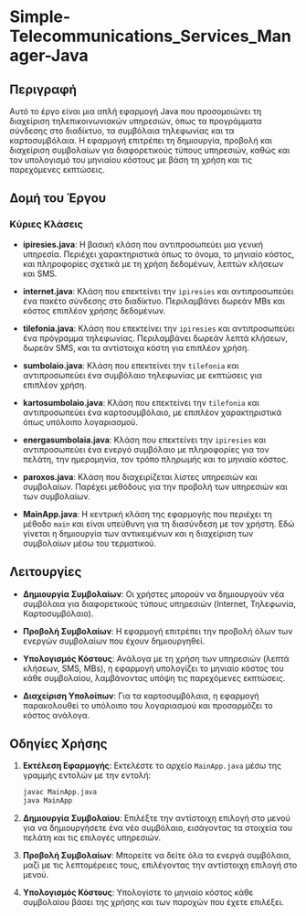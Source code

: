 # Simple-Telecommunications_Services_Manager-Java

## Περιγραφή

Αυτό το έργο είναι μια απλή εφαρμογή Java που προσομοιώνει τη διαχείριση τηλεπικοινωνιακών υπηρεσιών, όπως τα προγράμματα σύνδεσης στο διαδίκτυο, τα συμβόλαια τηλεφωνίας και τα καρτοσυμβόλαια. Η εφαρμογή επιτρέπει τη δημιουργία, προβολή και διαχείριση συμβολαίων για διαφορετικούς τύπους υπηρεσιών, καθώς και τον υπολογισμό του μηνιαίου κόστους με βάση τη χρήση και τις παρεχόμενες εκπτώσεις.

## Δομή του Έργου

### Κύριες Κλάσεις

- **ipiresies.java**: Η βασική κλάση που αντιπροσωπεύει μια γενική υπηρεσία. Περιέχει χαρακτηριστικά όπως το όνομα, το μηνιαίο κόστος, και πληροφορίες σχετικά με τη χρήση δεδομένων, λεπτών κλήσεων και SMS.

- **internet.java**: Κλάση που επεκτείνει την `ipiresies` και αντιπροσωπεύει ένα πακέτο σύνδεσης στο διαδίκτυο. Περιλαμβάνει δωρεάν MBs και κόστος επιπλέον χρήσης δεδομένων.

- **tilefonia.java**: Κλάση που επεκτείνει την `ipiresies` και αντιπροσωπεύει ένα πρόγραμμα τηλεφωνίας. Περιλαμβάνει δωρεάν λεπτά κλήσεων, δωρεάν SMS, και τα αντίστοιχα κόστη για επιπλέον χρήση.

- **sumbolaio.java**: Κλάση που επεκτείνει την `tilefonia` και αντιπροσωπεύει ένα συμβόλαιο τηλεφωνίας με εκπτώσεις για επιπλέον χρήση.

- **kartosumbolaio.java**: Κλάση που επεκτείνει την `tilefonia` και αντιπροσωπεύει ένα καρτοσυμβόλαιο, με επιπλέον χαρακτηριστικά όπως υπόλοιπο λογαριασμού.

- **energasumbolaia.java**: Κλάση που επεκτείνει την `ipiresies` και αντιπροσωπεύει ένα ενεργό συμβόλαιο με πληροφορίες για τον πελάτη, την ημερομηνία, τον τρόπο πληρωμής και το μηνιαίο κόστος.

- **paroxos.java**: Κλάση που διαχειρίζεται λίστες υπηρεσιών και συμβολαίων. Παρέχει μεθόδους για την προβολή των υπηρεσιών και των συμβολαίων.

- **MainApp.java**: Η κεντρική κλάση της εφαρμογής που περιέχει τη μέθοδο `main` και είναι υπεύθυνη για τη διασύνδεση με τον χρήστη. Εδώ γίνεται η δημιουργία των αντικειμένων και η διαχείριση των συμβολαίων μέσω του τερματικού.

## Λειτουργίες

- **Δημιουργία Συμβολαίων**: Οι χρήστες μπορούν να δημιουργούν νέα συμβόλαια για διαφορετικούς τύπους υπηρεσιών (Internet, Τηλεφωνία, Καρτοσυμβόλαιο).

- **Προβολή Συμβολαίων**: Η εφαρμογή επιτρέπει την προβολή όλων των ενεργών συμβολαίων που έχουν δημιουργηθεί.

- **Υπολογισμός Κόστους**: Ανάλογα με τη χρήση των υπηρεσιών (λεπτά κλήσεων, SMS, MBs), η εφαρμογή υπολογίζει το μηνιαίο κόστος του κάθε συμβολαίου, λαμβάνοντας υπόψη τις παρεχόμενες εκπτώσεις.

- **Διαχείριση Υπολοίπων**: Για τα καρτοσυμβόλαια, η εφαρμογή παρακολουθεί το υπόλοιπο του λογαριασμού και προσαρμόζει το κόστος ανάλογα.

## Οδηγίες Χρήσης

1. **Εκτέλεση Εφαρμογής**: Εκτελέστε το αρχείο `MainApp.java` μέσω της γραμμής εντολών με την εντολή:
   ```bash
   javac MainApp.java
   java MainApp
2. **Δημιουργία Συμβολαίου**: Επιλέξτε την αντίστοιχη επιλογή στο μενού για να δημιουργήσετε ένα νέο συμβόλαιο, εισάγοντας τα στοιχεία του πελάτη και τις επιλογές υπηρεσιών.

3. **Προβολή Συμβολαίων**: Μπορείτε να δείτε όλα τα ενεργά συμβόλαια, μαζί με τις λεπτομέρειες τους, επιλέγοντας την αντίστοιχη επιλογή στο μενού.

4. **Υπολογισμός Κόστους**: Υπολογίστε το μηνιαίο κόστος κάθε συμβολαίου βάσει της χρήσης και των παροχών που έχετε επιλέξει.
